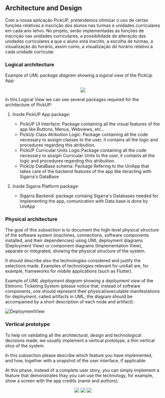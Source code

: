 ## Architecture and Design

Com a nossa aplicação PickUP, pretendemos otimizar o uso de certas funções relativas à inscrição dos alunos nas turmas e unidades curriculares em cada ano letivo.
No projeto, serão implementadas as funções de inscrição nas unidades curriculares, a possibilidade de alteração das unidades curriculares a que o aluno está inscrito, a escolha de turmas, a visualização do horário, assim como, a visualização do horário relativo a cada unidade curricular.

### Logical architecture

Example of _UML package diagram_ showing a _logical view_ of the PickUp App:

 <p align="center" justify="center">
  <img src="/images/Logical_View.png"/>
</p>


In this Logical View we can see several packages required for the architecture of PickUP:

1. Inside PickUP App package:

    - PickUP UI Interface: Package containing all the visual features of the app like Buttons, Menus, Webviews, etc...
    - PickUp Class Atribution Logic: Package containing all the code necessary to assigin classes to the user, it 	contains all the logic and procedures regarding this atribuition.
    - PickUP Curricular Units Logic:Package containing all the code necessary to assigin Curricular Units to the 	user, it contains all the logic and procedures regarding this atribuition.
    - PickUp DataBase schema: Package Refering to the UniApp that takes care of the backend features of the app like 
iteracting with Sigarra's DataBase

2. Inside Sigarra Platform package:
    
    - Sigarra Backend: package containg Sigarra's Databases needed for implementing the app, comunication with Data base is done by UniApp


### Physical architecture
The goal of this subsection is to document the high-level physical structure of the software system (machines, connections, software components installed, and their dependencies) using UML deployment diagrams (Deployment View) or component diagrams (Implementation View), separate or integrated, showing the physical structure of the system.

It should describe also the technologies considered and justify the selections made. Examples of technologies relevant for uni4all are, for example, frameworks for mobile applications (such as Flutter).

Example of _UML deployment diagram_ showing a _deployment view_ of the Eletronic Ticketing System (please notice that, instead of software components, one should represent their physical/executable manifestations for deployment, called artifacts in UML; the diagram should be accompanied by a short description of each node and artifact):

![DeploymentView](https://user-images.githubusercontent.com/9655877/160592491-20e85af9-0758-4e1e-a704-0db1be3ee65d.png)



### Vertical prototype
To help on validating all the architectural, design and technological decisions made, we usually implement a vertical prototype, a thin vertical slice of the system.

In this subsection please describe which feature you have implemented, and how, together with a snapshot of the user interface, if applicable.

At this phase, instead of a complete user story, you can simply implement a feature that demonstrates thay you can use the technology, for example, show a screen with the app credits (name and authors).

 <p align="center" justify="center">
  <img src="/images/Vertical_prototype_Text.png"/>
  <img src="/images/Vertical_prototype_button.png"/>
  <img src="/images/Vertical_prototype_webview.png"/>
</p>

